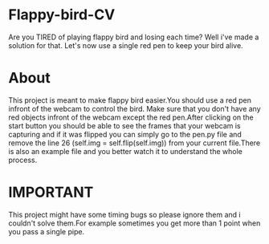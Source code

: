 # Flappy-bird-CV
Are you TIRED of playing flappy bird and losing each time? Well i've made a solution for that. Let's now use a single red pen to keep your bird alive.
# About
This project is meant to make flappy bird easier.You should use a red pen infront of the webcam to control the bird. Make sure that you don't have any red objects infront of the webcam except the red pen.After clicking on the start button you should be able to see the frames that your webcam is capturing and if it was flipped you can simply go to the pen.py file and remove the line 26 (self.img = self.flip(self.img)) from your current file.There is also an example file and you better watch it to understand the whole process.
# IMPORTANT
This project might have some timing bugs so please ignore them and i couldn't solve them.For example sometimes you get more than 1 point when you pass a single pipe.
